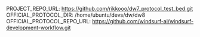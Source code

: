 PROJECT_REPO_URL: https://github.com/rikkooo/dw7_protocol_test_bed.git
OFFICIAL_PROTOCOL_DIR: /home/ubuntu/devs/dw/dw8
OFFICIAL_PROTOCOL_REPO_URL: https://github.com/windsurf-ai/windsurf-development-workflow.git
